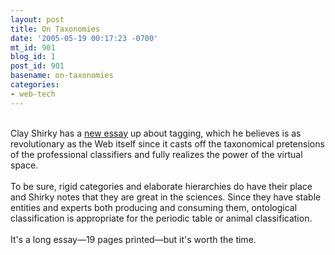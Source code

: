 ```yaml
---
layout: post
title: On Taxonomies
date: '2005-05-19 00:17:23 -0700'
mt_id: 901
blog_id: 1
post_id: 901
basename: on-taxonomies
categories:
- web-tech
---
```

<br />Clay Shirky has a <a href="http://shirky.com/writings/ontology_overrated.html">new essay</a> up about tagging, which he believes is as revolutionary as the Web itself since it casts off the taxonomical pretensions of the professional classifiers and fully realizes the power of the virtual space.<br /><br />To be sure, rigid categories and elaborate hierarchies do have their place and Shirky notes that they are great in the sciences. Since they have stable entities and experts both producing and consuming them, ontological classification is appropriate for the periodic table or animal classification.<br /><br />It's a long essay&#x2014;19 pages printed&#x2014;but it's worth the time.<br /><br /><br />
